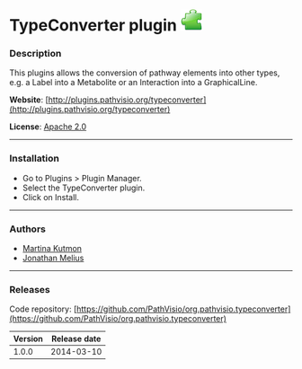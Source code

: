 # TypeConverter plugin ![](/images/plugin.png)

### Description

This plugins allows the conversion of pathway elements into other types, e.g. a Label into a Metabolite or an Interaction into a GraphicalLine.

**Website**: [http://plugins.pathvisio.org/typeconverter](http://plugins.pathvisio.org/typeconverter)

**License**: [Apache 2.0](http://www.apache.org/licenses/LICENSE-2.0)

----

### Installation
* Go to Plugins > Plugin Manager. 
* Select the TypeConverter plugin.
* Click on Install.

----

### Authors
* [Martina Kutmon](https://github.com/mkutmon)
* [Jonathan Melius](https://github.com/JonathanMELIUS)

---- 

### Releases

Code repository: [https://github.com/PathVisio/org.pathvisio.typeconverter](https://github.com/PathVisio/org.pathvisio.typeconverter)

| Version | Release date |
| ------- |:------------:| 
| 1.0.0 | 2014-03-10 | 

